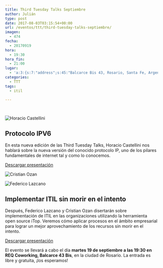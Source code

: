 ```yaml
---
title: Third Tuesday Talks Septiembre
author: Julián
type: post
date: 2017-08-03T03:15:54+00:00
url: /eventos/ttt/third-tuesday-talks-septiembre/
imagen:
  - 474
fecha:
  - 20170919
hora:
  - 19:30
hora_fin:
  - 21:00
lugar:
  - 'a:3:{s:7:"address";s:45:"Balcarce Bis 43, Rosario, Santa Fe, Argentina";s:3:"lat";s:11:"-32.9340722";s:3:"lng";s:18:"-60.64940949999999";}'
categories:
  - TTT
tags:
  - itil

---
```

 

![Horacio Castellini](https://itfloss.beer/wp-content/uploads/2017/08/horacio_castellini.jpg)

**Protocolo IPV6**
------------------

En esta nueva edición de las Third Tuesday Talks, Horacio Castellini nos hablará sobre la nueva versión del conocido protocolo IP, uno de los pilares fundamentales de internet tal y como lo conocemos.

[Descargar presentación](https://goo.gl/Mw8KdP)

![Cristian Ozan](https://itfloss.beer/wp-content/uploads/2017/07/ozan.png)

![Federico Lazcano](https://itfloss.beer/wp-content/uploads/2017/08/lazcano.png)

**Implementar ITIL sin morir en el intento**
--------------------------------------------

  
Después, Federico Lazcano y Cristian Ozan disertarán sobre implementación de ITIL en las organizaciones utilizando la herramienta open source iTop. Veremos cómo aplicar procesos en el ámbito empresarial para lograr un mejor aprovechamiento de los recursos sin morir en el intento.

[Descargar presentación](https://goo.gl/sQggC3)

El evento se llevará a cabo el día **martes 19 de septiembre a las 19:30 en REQ Coworking, Balcarce 43 Bis**, en la ciudad de Rosario. La entrada es libre y gratuita, ¡los esperamos!